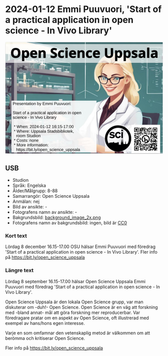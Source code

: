 # 2024-01-12 Emmi Puuvuori, 'Start of a practical application in open science - In Vivo Library'

![](20240112_emmi_puuvuori_screens.jpg)

## USB

 * Studion
 * Språk: Engelska
 * Ålder/Målgrupp: 8-88
 * Samarrangör: Open Science Uppsala
 * Anmälan: nej
 * Bild av ansikte: -
 * Fotografens namn av ansikte: -
 * Bakgrundsbild: [background_image_2x.png](background_image_2x.png)
 * Fotografens namn av bakgrundsbild: ingen, bild är [CC0](https://en.wikipedia.org/wiki/Creative_Commons_license#Zero_/_public_domain)

### Kort text

Lördag 8 december 16.15-17.00 OSU hälsar Emmi Puuvuori
med föredrag 'Start of a practical application in open science - In Vivo Library'.
Fler info på https://bit.ly/open_science_uppsala

### Längre text

Lördag 8 september 16.15-17.00 hälsar Open Science Uppsala
Emmi Puuvuori
med föredrag 'Start of a practical application in open science - In Vivo Library'.

Open Science Uppsala är den lokala Open Science grupp, 
var man diskuterar om -duh!- Open Science. 
Open Science är en väg att forskning med -bland annat- 
mål att göra forskning mer reproducerbar.
Var föredragare pratar om en aspekt av Open Science, oft
illustrerad med exempel av hans/hons egen interesse.

Varje en som omfamnar den vetenskaplig metod är välkommen
om att berömma och kritiserar Open Science.

Fler info på https://bit.ly/open_science_uppsala
